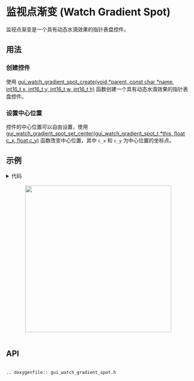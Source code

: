 # 监视点渐变 (Watch Gradient Spot)

监视点渐变是一个具有动态水滴效果的指针表盘控件。

## 用法

### 创建控件

使用 [gui_watch_gradient_spot_create(void *parent, const char *name, int16_t x, int16_t y, int16_t w, int16_t h)](#gui_watch_gradient_spot_create) 函数创建一个具有动态水滴效果的指针表盘控件。

### 设置中心位置

控件的中心位置可以自由设置，使用[gui_watch_gradient_spot_set_center(gui_watch_gradient_spot_t *this, float c_x, float c_y)](#gui_watch_gradient_spot_set_center) 函数改变中心位置，其中 `c_x` 和 `c_y` 为中心位置的坐标点。

## 示例

<details> <summary>代码</summary>

```eval_rst
.. literalinclude:: ../../../gui_engine/example/screen_448_368/app_ct_clock.c
   :language: c
   :start-after: /* watchface_watch_gradient_spot demo start*/
   :end-before: /* watchface_watch_gradient_spot demo end*/

.. literalinclude:: ../../../gui_engine/example/screen_448_368/app_tablist.c
   :language: c
   :start-after: /* watch_gradient_spot start*/
   :end-before: /* watch_gradient_spot end*/

.. literalinclude:: ../../../gui_engine/example/screen_448_368/app_ct_clock.c
   :language: c
   :start-after: /* callback_touch_long start*/
   :end-before: /* callback_touch_long end*/

.. literalinclude:: ../../../gui_engine/example/screen_448_368/app_ct_clock.c
   :language: c
   :start-after: /* page_ct_clock start*/
   :end-before: /* page_ct_clock end*/
```

</details>




<br>
<div style="text-align: center"><img src="https://foruda.gitee.com/images/1699931734086261442/f0690691_10641540.png" width = "400" /></div>
<br>

<span id = "gui_watch_gradient_spot_create">

## API

</span>

```eval_rst

.. doxygenfile:: gui_watch_gradient_spot.h

```
